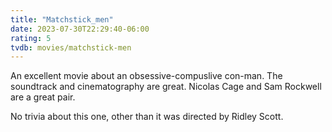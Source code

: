 ```yaml
---
title: "Matchstick_men"
date: 2023-07-30T22:29:40-06:00
rating: 5
tvdb: movies/matchstick-men
---
```


An excellent movie about an obsessive-compuslive con-man. The soundtrack and cinematography are great. Nicolas Cage and Sam Rockwell are a great pair.

No trivia about this one, other than it was directed by Ridley Scott.


